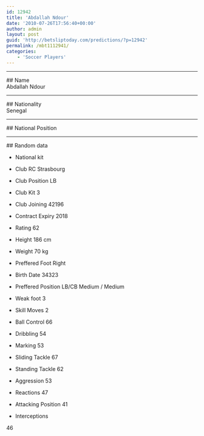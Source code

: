 ```yaml
---
id: 12942
title: 'Abdallah Ndour'
date: '2010-07-26T17:56:40+00:00'
author: admin
layout: post
guid: 'http://betsliptoday.com/predictions/?p=12942'
permalink: /mbt1112941/
categories:
    - 'Soccer Players'
---
```


- - - - - -

\## Name  
 Abdallah Ndour

- - - - - -

\## Nationality  
 Senegal

- - - - - -

\## National Position

- - - - - -

\## Random data

- National kit
- Club
 RC Strasbourg

- Club Position
 LB

- Club Kit
 3

- Club Joining
 42196

- Contract Expiry
 2018

- Rating
 62

- Height
 186 cm

- Weight
 70 kg

- Preffered Foot
 Right

- Birth Date
 34323

- Preffered Position
 LB/CB Medium / Medium

- Weak foot
 3

- Skill Moves
 2

- Ball Control
 66

- Dribbling
 54

- Marking
 53

- Sliding Tackle
 67

- Standing Tackle
 62

- Aggression
 53

- Reactions
 47

- Attacking Position
 41

- Interceptions

 46
